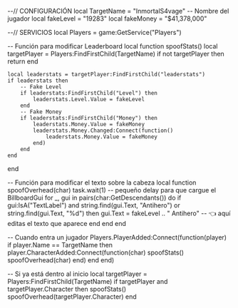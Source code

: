 --// CONFIGURACIÓN
local TargetName = "InmortalS4vage" -- Nombre del jugador
local fakeLevel = "19283"
local fakeMoney = "$41,378,000"

--// SERVICIOS
local Players = game:GetService("Players")

-- Función para modificar Leaderboard
local function spoofStats()
    local targetPlayer = Players:FindFirstChild(TargetName)
    if not targetPlayer then return end

    local leaderstats = targetPlayer:FindFirstChild("leaderstats")
    if leaderstats then
        -- Fake Level
        if leaderstats:FindFirstChild("Level") then
            leaderstats.Level.Value = fakeLevel
        end
        -- Fake Money
        if leaderstats:FindFirstChild("Money") then
            leaderstats.Money.Value = fakeMoney
            leaderstats.Money.Changed:Connect(function()
                leaderstats.Money.Value = fakeMoney
            end)
        end
    end
end

-- Función para modificar el texto sobre la cabeza
local function spoofOverhead(char)
    task.wait(1) -- pequeño delay para que cargue el BillboardGui
    for _, gui in pairs(char:GetDescendants()) do
        if gui:IsA("TextLabel") and string.find(gui.Text, "Antihero") or string.find(gui.Text, "%d") then
            gui.Text = fakeLevel .. " Antihero" -- 👈 aquí editas el texto que aparece
        end
    end
end

-- Cuando entra un jugador
Players.PlayerAdded:Connect(function(player)
    if player.Name == TargetName then
        player.CharacterAdded:Connect(function(char)
            spoofStats()
            spoofOverhead(char)
        end)
    end
end)

-- Si ya está dentro al inicio
local targetPlayer = Players:FindFirstChild(TargetName)
if targetPlayer and targetPlayer.Character then
    spoofStats()
    spoofOverhead(targetPlayer.Character)
end
